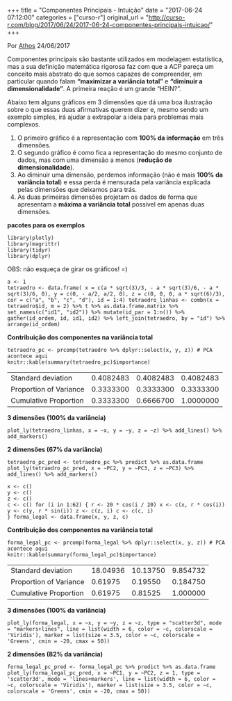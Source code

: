 +++
title = "Componentes Principais - Intuição"
date = "2017-06-24 07:12:00"
categories = ["curso-r"]
original_url = "http://curso-r.com/blog/2017/06/24/2017-06-24-componentes-principais-intuicao/"
+++

<p class="text-muted text-uppercase mb-small text-right">
Por <a href="http://curso-r.com/author/athos">Athos</a> 24/06/2017
</p>
<p>
Componentes principais são bastante utilizados em modelagem estatística,
mas a sua definição matemática rigorosa faz com que a ACP pareça um
conceito mais abstrato do que somos capazes de compreender, em
particular quando falam <strong>“maximizar a variância total”</strong> e
<strong>“diminuir a dimensionalidade”</strong>. A primeira reação é um
grande “HEIN?”.
</p>
<p>
Abaixo tem alguns gráficos em 3 dimensões que dá uma boa ilustração
sobre o que essas duas afirmativas querem dizer e, mesmo sendo um
exemplo simples, irá ajudar a extrapolar a ideia para problemas mais
complexos.
</p>
<ol>
<li>
O primeiro gráfico é a representação com <strong>100% da
informação</strong> em três dimensões.
</li>
<li>
O segundo gráfico é como fica a representação do mesmo conjunto de
dados, mas com uma dimensão a menos (<strong>redução de
dimensionalidade</strong>).
</li>
<li>
Ao diminuir uma dimensão, perdemos informação (não é mais <strong>100%
da variância total</strong>) e essa perda é mensurada pela variância
explicada pelas dimensões que deixamos para trás.
</li>
<li>
As duas primeiras dimensões projetam os dados de forma que apresentam a
<strong>máxima a variância total</strong> possível em apenas duas
dimensões.
</li>
</ol>
<p>
<strong>pacotes para os exemplos</strong>
</p>
<pre class="r"><code>library(plotly)
library(magrittr)
library(tidyr)
library(dplyr)</code></pre>
<p>
OBS: não esqueça de girar os gráficos! =)
</p>
<pre class="r"><code>a &lt;- 1
tetraedro &lt;- data.frame( x = c(a * sqrt(3)/3, - a * sqrt(3)/6, - a * sqrt(3)/6, 0), y = c(0, - a/2, a/2, 0), z = c(0, 0, 0, a * sqrt(6)/3), cor = c(&quot;a&quot;, &quot;b&quot;, &quot;c&quot;, &quot;d&quot;), id = 1:4) tetraedro_linhas &lt;- combn(x = tetraedro$id, m = 2) %&gt;% t %&gt;% as.data.frame.matrix %&gt;% set_names(c(&quot;id1&quot;, &quot;id2&quot;)) %&gt;% mutate(id_par = 1:n()) %&gt;% gather(id_ordem, id, id1, id2) %&gt;% left_join(tetraedro, by = &quot;id&quot;) %&gt;% arrange(id_ordem)</code></pre>
<p>
<strong>Contribuição dos componentes na variância total</strong>
</p>
<pre class="r"><code>tetraedro_pc &lt;- prcomp(tetraedro %&gt;% dplyr::select(x, y, z)) # PCA acontece aqui
knitr::kable(summary(tetraedro_pc)$importance)</code></pre>
<table>
<thead>
</thead>
<tbody>
<tr class="odd">
<td>
Standard deviation
</td>
<td>
0.4082483
</td>
<td>
0.4082483
</td>
<td>
0.4082483
</td>
</tr>
<tr class="even">
<td>
Proportion of Variance
</td>
<td>
0.3333300
</td>
<td>
0.3333300
</td>
<td>
0.3333300
</td>
</tr>
<tr class="odd">
<td>
Cumulative Proportion
</td>
<td>
0.3333300
</td>
<td>
0.6666700
</td>
<td>
1.0000000
</td>
</tr>
</tbody>
</table>
<p>
<strong>3 dimensões (100% da variância)</strong>
</p>
<pre class="r"><code>plot_ly(tetraedro_linhas, x = ~x, y = ~y, z = ~z) %&gt;% add_lines() %&gt;% add_markers()</code></pre>
<p>
<strong>2 dimensões (67% da variância)</strong>
</p>
<pre class="r"><code>tetraedro_pc_pred &lt;- tetraedro_pc %&gt;% predict %&gt;% as.data.frame
plot_ly(tetraedro_pc_pred, x = ~PC2, y = ~PC3, z = ~PC3) %&gt;% add_lines() %&gt;% add_markers()</code></pre>

<pre class="r"><code>x &lt;- c()
y &lt;- c()
z &lt;- c()
c &lt;- c() for (i in 1:62) { r &lt;- 20 * cos(i / 20) x &lt;- c(x, r * cos(i)) y &lt;- c(y, r * sin(i)) z &lt;- c(z, i) c &lt;- c(c, i)
} forma_legal &lt;- data.frame(x, y, z, c)</code></pre>
<p>
<strong>Contribuição dos componentes na variância total</strong>
</p>
<pre class="r"><code>forma_legal_pc &lt;- prcomp(forma_legal %&gt;% dplyr::select(x, y, z)) # PCA acontece aqui
knitr::kable(summary(forma_legal_pc)$importance)</code></pre>
<table>
<thead>
</thead>
<tbody>
<tr class="odd">
<td>
Standard deviation
</td>
<td>
18.04936
</td>
<td>
10.13750
</td>
<td>
9.854732
</td>
</tr>
<tr class="even">
<td>
Proportion of Variance
</td>
<td>
0.61975
</td>
<td>
0.19550
</td>
<td>
0.184750
</td>
</tr>
<tr class="odd">
<td>
Cumulative Proportion
</td>
<td>
0.61975
</td>
<td>
0.81525
</td>
<td>
1.000000
</td>
</tr>
</tbody>
</table>
<p>
<strong>3 dimensões (100% da variância)</strong>
</p>
<pre class="r"><code>plot_ly(forma_legal, x = ~x, y = ~y, z = ~z, type = &quot;scatter3d&quot;, mode = &quot;markers+lines&quot;, line = list(width = 6, color = ~c, colorscale = &apos;Viridis&apos;), marker = list(size = 3.5, color = ~c, colorscale = &apos;Greens&apos;, cmin = -20, cmax = 50))</code></pre>
<p>
<strong>2 dimensões (82% da variância)</strong>
</p>
<pre class="r"><code>forma_legal_pc_pred &lt;- forma_legal_pc %&gt;% predict %&gt;% as.data.frame
plot_ly(forma_legal_pc_pred, x = ~PC1, y = ~PC2, z = 1, type = &apos;scatter3d&apos;, mode = &apos;lines+markers&apos;, line = list(width = 6, color = ~c, colorscale = &apos;Viridis&apos;), marker = list(size = 3.5, color = ~c, colorscale = &apos;Greens&apos;, cmin = -20, cmax = 50))</code></pre>

